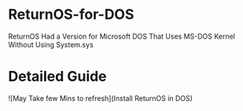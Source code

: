 # ReturnOS-for-DOS
ReturnOS Had a Version for Microsoft DOS That Uses MS-DOS Kernel Without Using System.sys

# Detailed Guide 
![May Take few Mins to refresh](Install ReturnOS in DOS)

